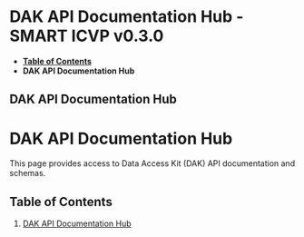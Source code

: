 # DAK API Documentation Hub - SMART ICVP v0.3.0

* [**Table of Contents**](toc.md)
* **DAK API Documentation Hub**

## DAK API Documentation Hub

# DAK API Documentation Hub

This page provides access to Data Access Kit (DAK) API documentation and schemas.

## Table of Contents

1. [DAK API Documentation Hub](#dak-api-documentation-hub)

